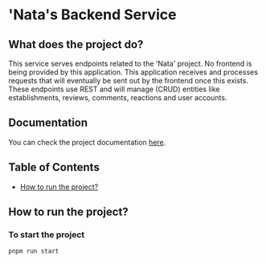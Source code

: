 # 'Nata's Backend Service

## What does the project do?

This service serves endpoints related to the 'Nata' project. No frontend is being provided by this application. This application receives and processes requests that will eventually be sent out by the frontend once this exists.  
These endpoints use REST and will manage (CRUD) entities like establishments, reviews, comments, reactions and user accounts.

## Documentation

You can check the project documentation [here](docs).

## Table of Contents

- [How to run the project?](#how-to-run-the-project)

## How to run the project?

### To start the project
    pnpm run start